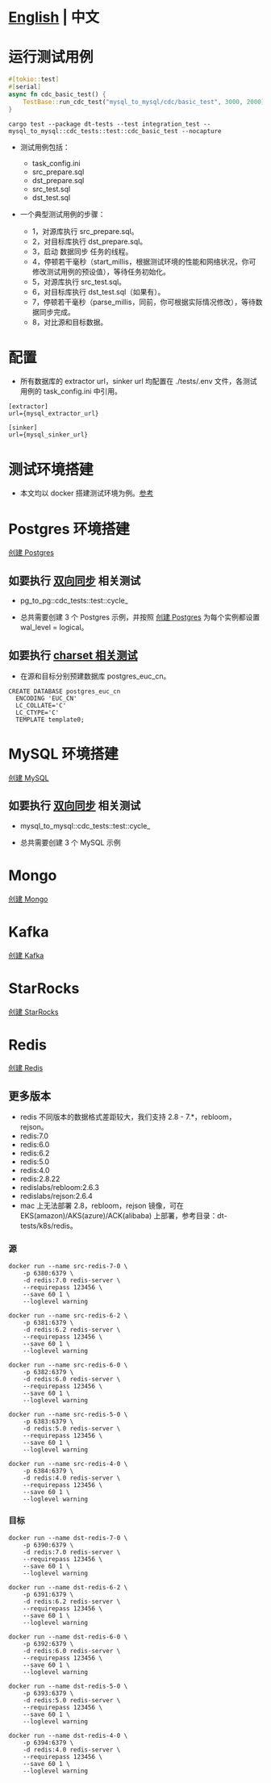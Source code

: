 # [English](README.md) | 中文

# 运行测试用例
```rust
#[tokio::test]
#[serial]
async fn cdc_basic_test() {
    TestBase::run_cdc_test("mysql_to_mysql/cdc/basic_test", 3000, 2000).await;
}
```

```
cargo test --package dt-tests --test integration_test -- mysql_to_mysql::cdc_tests::test::cdc_basic_test --nocapture 
```

- 测试用例包括：
  - task_config.ini
  - src_prepare.sql
  - dst_prepare.sql
  - src_test.sql
  - dst_test.sql

- 一个典型测试用例的步骤：
  - 1，对源库执行 src_prepare.sql。
  - 2，对目标库执行 dst_prepare.sql。
  - 3，启动 数据同步 任务的线程。
  - 4，停顿若干毫秒（start_millis，根据测试环境的性能和网络状况，你可修改测试用例的预设值），等待任务初始化。
  - 5，对源库执行 src_test.sql。
  - 6，对目标库执行 dst_test.sql（如果有）。
  - 7，停顿若干毫秒（parse_millis，同前，你可根据实际情况修改），等待数据同步完成。
  - 8，对比源和目标数据。

# 配置
- 所有数据库的 extractor url，sinker url 均配置在 ./tests/.env 文件，各测试用例的 task_config.ini 中引用。

```
[extractor]
url={mysql_extractor_url}

[sinker]
url={mysql_sinker_url}
```

# 测试环境搭建

- 本文均以 docker 搭建测试环境为例。[参考](/docs/en/tutorial/prerequisites.md)

# Postgres 环境搭建

[创建 Postgres](/docs/en/tutorial/pg_to_pg.md)

## 如要执行 [双向同步](/docs/zh/cdc/two_way.md) 相关测试
- pg_to_pg::cdc_tests::test::cycle_

- 总共需要创建 3 个 Postgres 示例，并按照 [创建 Postgres](/docs/en/tutorial/pg_to_pg.md) 为每个实例都设置 wal_level = logical。

## 如要执行 [charset 相关测试](../dt-tests/tests/pg_to_pg/snapshot/charset_euc_cn_test)
- 在源和目标分别预建数据库 postgres_euc_cn。

```
CREATE DATABASE postgres_euc_cn
  ENCODING 'EUC_CN'
  LC_COLLATE='C'
  LC_CTYPE='C'
  TEMPLATE template0;
```

# MySQL 环境搭建
[创建 MySQL](/docs/en/tutorial/mysql_to_mysql.md)

## 如要执行 [双向同步](/docs/zh/cdc/two_way.md) 相关测试
- mysql_to_mysql::cdc_tests::test::cycle_

- 总共需要创建 3 个 MySQL 示例

# Mongo
[创建 Mongo](/docs/en/tutorial/mongo_to_mongo.md)

# Kafka
[创建 Kafka](/docs/en/tutorial/mysql_to_kafka_consumer.md)

# StarRocks
[创建 StarRocks](/docs/en/tutorial/mysql_to_starrocks.md)

# Redis
[创建 Redis](/docs/en/tutorial/redis_to_redis.md)

## 更多版本

- redis 不同版本的数据格式差距较大，我们支持 2.8 - 7.*，rebloom，rejson。
- redis:7.0
- redis:6.0
- redis:6.2
- redis:5.0
- redis:4.0
- redis:2.8.22
- redislabs/rebloom:2.6.3
- redislabs/rejson:2.6.4
- mac 上无法部署 2.8，rebloom，rejson 镜像，可在 EKS(amazon)/AKS(azure)/ACK(alibaba) 上部署，参考目录：dt-tests/k8s/redis。

### 源

```
docker run --name src-redis-7-0 \
    -p 6380:6379 \
    -d redis:7.0 redis-server \
    --requirepass 123456 \
    --save 60 1 \
    --loglevel warning

docker run --name src-redis-6-2 \
    -p 6381:6379 \
    -d redis:6.2 redis-server \
    --requirepass 123456 \
    --save 60 1 \
    --loglevel warning

docker run --name src-redis-6-0 \
    -p 6382:6379 \
    -d redis:6.0 redis-server \
    --requirepass 123456 \
    --save 60 1 \
    --loglevel warning

docker run --name src-redis-5-0 \
    -p 6383:6379 \
    -d redis:5.0 redis-server \
    --requirepass 123456 \
    --save 60 1 \
    --loglevel warning

docker run --name src-redis-4-0 \
    -p 6384:6379 \
    -d redis:4.0 redis-server \
    --requirepass 123456 \
    --save 60 1 \
    --loglevel warning
```

### 目标

```
docker run --name dst-redis-7-0 \
    -p 6390:6379 \
    -d redis:7.0 redis-server \
    --requirepass 123456 \
    --save 60 1 \
    --loglevel warning

docker run --name dst-redis-6-2 \
    -p 6391:6379 \
    -d redis:6.2 redis-server \
    --requirepass 123456 \
    --save 60 1 \
    --loglevel warning

docker run --name dst-redis-6-0 \
    -p 6392:6379 \
    -d redis:6.0 redis-server \
    --requirepass 123456 \
    --save 60 1 \
    --loglevel warning

docker run --name dst-redis-5-0 \
    -p 6393:6379 \
    -d redis:5.0 redis-server \
    --requirepass 123456 \
    --save 60 1 \
    --loglevel warning

docker run --name dst-redis-4-0 \
    -p 6394:6379 \
    -d redis:4.0 redis-server \
    --requirepass 123456 \
    --save 60 1 \
    --loglevel warning
```